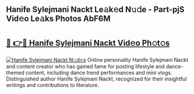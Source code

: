 ## Hanife Sylejmani Nackt Le𝚊k𝚎d N𝚞𝚍e - Part-pjS Vid𝚎o Le𝚊ks Photos AbF6M

# <h2><a href="http://fbaed5g.evod.top/?m=Hanife+Sylejmani+Nackt">🔗 👉🔴 Hanife Sylejmani Nackt Vid𝚎o Ph𝚘t𝚘s</a></h2>

[![Hanife Sylejmani Nackt N𝚞d𝚎s](https://i.imgur.com/8V9OHl7.gif)](http://fbaed5g.evod.top/?m=Hanife+Sylejmani+Nackt)
Online personality Hanife Sylejmani Nackt and content creator who has gained fame for posting lifestyle and dance-themed content, including dance trend performances and mini vlogs. Distinguished author Hanife Sylejmani Nackt, recognized for their insightful writings and contributions to literature. 
